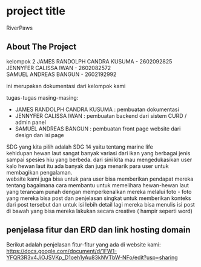 # project title
RiverPaws
## About The Project

kelompok 2 
JAMES RANDOLPH CANDRA KUSUMA - 2602092825 
<br>
JENNYFER CALISSA IWAN - 2602082572
<br>
SAMUEL ANDREAS BANGUN - 2602192992

ini merupakan dokumentasi dari kelompok kami

tugas-tugas masing-masing:
* JAMES RANDOLPH CANDRA KUSUMA : pembuatan dokumentasi 
* JENNYFER CALISSA IWAN : pembuatan backend dari sistem CURD / admin panel 
* SAMUEL ANDREAS BANGUN : pembuatan front page website dari design dan isi page

SDG yang kita pilih adalah SDG 14 yaitu tentang marine life 
<br>
kehidupan hewan laut sangat banyak variasi dari ikan yang berbagai jenis sampai spesies hiu yang berbeda. dari sini kita mau mengedukasikan user kalo hewan laut itu ada banyak dan juga menarik para user untuk membagikan pengalaman.
<br>
website kami juga bisa untuk para user bisa memberikan pendapat mereka tentang bagaimana cara membantu untuk memelihara hewan-hewan laut yang terancam punah dengan memperkenalkan mereka melalui foto - foto yang mereka bisa post dan penjelasan singkat untuk memberikan konteks dari post tersebut dan untuk isi lebih detail lagi mereka bisa menulis isi post di bawah yang bisa mereka lakukan secara creative ( hampir seperti word)


<!-- GETTING STARTED -->
## penjelasa fitur dan ERD dan link hosting domain 

Berikut adalah penjelasan fitur-fitur yang ada di website kami:
https://docs.google.com/document/d/1FW1-YFQR3R3v4JiOJSVKp_D1oeh1yAu83kNVTbW-NFo/edit?usp=sharing 





